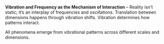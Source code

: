 **Vibration and Frequency as the Mechanism of Interaction** – Reality isn’t static; it’s an interplay of frequencies and oscillations. Translation between dimensions happens through vibration shifts.
Vibration determines how patterns interact.

All phenomena emerge from vibrational patterns across different scales and dimensions.

